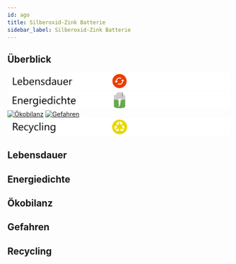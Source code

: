 ```yaml
---
id: ago
title: Silberoxid-Zink Batterie
sidebar_label: Silberoxid-Zink Batterie
---
```


## Überblick

[![Lebensdauer](assets/lebensdauer_rot.png)](#lebensdauer)
[![Energiedichte](assets/Energiedichte_mittel.png)](#energiedichte)
[![Ökobilanz](assets/Ökobilanz_rot.png)](#ökobilanz)
[![Gefahren](assets/Gefahren_grün.png)](#gefahren)
[![Recycling](assets/Recycling_gelb.png)](#recycling)

## Lebensdauer

## Energiedichte

## Ökobilanz

## Gefahren

## Recycling
